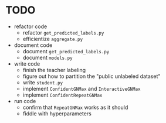 # TODO
- refactor code
  - refactor `get_predicted_labels.py`
  - efficientize `aggregate.py`
- document code
  - document `get_predicted_labels.py`
  - document `models.py`
- write code
  - finish the teacher labeling
  - figure out how to partition the "public unlabeled dataset"
  - write `student.py`
  - implement `ConfidentGNMax` and `InteractiveGNMax`
  - implement `ConfidentRepeatGNMax`
- run code
  - confirm that `RepeatGNMax` works as it should
  - fiddle with hyperparameters
